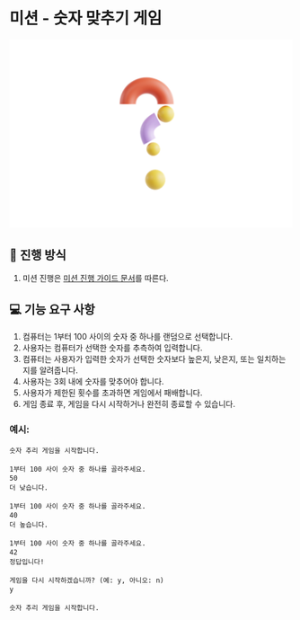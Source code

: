 # 미션 - 숫자 맞추기 게임
<img width="700" alt="스크린샷 2024-07-15 오후 3 49 26" src="https://github.com/develup-mission/docs/blob/main/image/java-guessing-number.png">

## 🚀 진행 방식
1. 미션 진행은 [미션 진행 가이드 문서](https://github.com/develup-mission/docs/blob/main/mission-guide.md)를 따른다.

## 💻 기능 요구 사항

1. 컴퓨터는 1부터 100 사이의 숫자 중 하나를 랜덤으로 선택합니다.
2. 사용자는 컴퓨터가 선택한 숫자를 추측하여 입력합니다.
3. 컴퓨터는 사용자가 입력한 숫자가 선택한 숫자보다 높은지, 낮은지, 또는 일치하는지를 알려줍니다.
4. 사용자는 3회 내에 숫자를 맞추어야 합니다.
5. 사용자가 제한된 횟수를 초과하면 게임에서 패배합니다.
6. 게임 종료 후, 게임을 다시 시작하거나 완전히 종료할 수 있습니다.

### 예시:
```
숫자 추리 게임을 시작합니다.

1부터 100 사이 숫자 중 하나를 골라주세요.
50
더 낮습니다.

1부터 100 사이 숫자 중 하나를 골라주세요.
40
더 높습니다.

1부터 100 사이 숫자 중 하나를 골라주세요.
42
정답입니다!

게임을 다시 시작하겠습니까? (예: y, 아니오: n)
y

숫자 추리 게임을 시작합니다.
```
